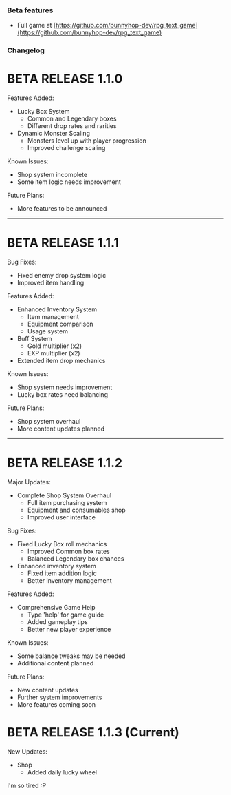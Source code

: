 ### Beta features
- Full game at [https://github.com/bunnyhop-dev/rpg_text_game](https://github.com/bunnyhop-dev/rpg_text_game)

### Changelog
BETA RELEASE 1.1.0
===================
Features Added:
- Lucky Box System
  * Common and Legendary boxes
  * Different drop rates and rarities
- Dynamic Monster Scaling
  * Monsters level up with player progression
  * Improved challenge scaling

Known Issues:
- Shop system incomplete
- Some item logic needs improvement

Future Plans:
- More features to be announced
___________________

BETA RELEASE 1.1.1
===================
Bug Fixes:
- Fixed enemy drop system logic
- Improved item handling

Features Added:
- Enhanced Inventory System
  * Item management
  * Equipment comparison
  * Usage system
- Buff System
  * Gold multiplier (x2)
  * EXP multiplier (x2)
- Extended item drop mechanics

Known Issues:
- Shop system needs improvement
- Lucky box rates need balancing

Future Plans:
- Shop system overhaul
- More content updates planned
___________________

BETA RELEASE 1.1.2
===================
Major Updates:
- Complete Shop System Overhaul
  * Full item purchasing system
  * Equipment and consumables shop
  * Improved user interface

Bug Fixes:
- Fixed Lucky Box roll mechanics
  * Improved Common box rates
  * Balanced Legendary box chances
- Enhanced inventory system
  * Fixed item addition logic
  * Better inventory management

Features Added:
- Comprehensive Game Help
  * Type 'help' for game guide
  * Added gameplay tips
  * Better new player experience

Known Issues:
- Some balance tweaks may be needed
- Additional content planned

Future Plans:
- New content updates
- Further system improvements
- More features coming soon

**BETA RELEASE 1.1.3 (Current)**
=====================
New Updates:
- Shop
  * Added daily lucky wheel

I'm so tired :P
